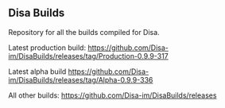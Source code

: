 ## Disa Builds

Repository for all the builds compiled for Disa.

Latest production build: https://github.com/Disa-im/DisaBuilds/releases/tag/Production-0.9.9-317

Latest alpha build https://github.com/Disa-im/DisaBuilds/releases/tag/Alpha-0.9.9-336

All other builds: https://github.com/Disa-im/DisaBuilds/releases
